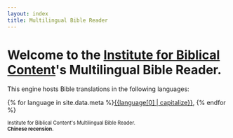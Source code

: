 ```yaml
---
layout: index
title: Multilingual Bible Reader
---
```


# Welcome to the [Institute for Biblical Content](https://ibc.oarc.science)'s Multilingual Bible Reader.

This engine hosts Bible translations in the following languages:

{% for language in site.data.meta %}[{{language[0] | capitalize}}](/{{language[0]}}), {% endfor %} 

<span style="font-size:80%;">Institute for Biblical Content's Multilingual Bible Reader.<br>
      <strong>Chinese recension.</strong></span>
    </div>
